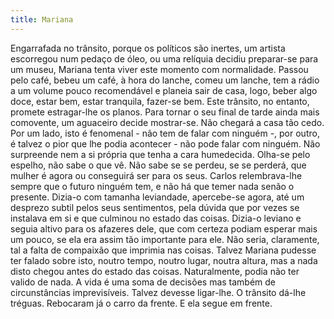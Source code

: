 ```yaml
---
title: Mariana
---
```


Engarrafada no trânsito, porque os políticos são inertes, um artista escorregou num pedaço de óleo, ou uma relíquia decidiu preparar-se para um museu, Mariana tenta viver este momento com normalidade. Passou pelo café, bebeu um café, à hora do lanche, comeu um lanche, tem a rádio a um volume pouco recomendável e planeia sair de casa, logo, beber algo doce, estar bem, estar tranquila, fazer-se bem. Este trânsito, no entanto, promete estragar-lhe os planos. Para tornar o seu final de tarde ainda mais comovente, um aguaceiro decide mostrar-se. Não chegará a casa tão cedo. Por um lado, isto é fenomenal - não tem de falar com ninguém -, por outro, é talvez o pior que lhe podia acontecer - não pode falar com ninguém. Não surpreende nem a si própria que tenha a cara humedecida. Olha-se pelo espelho, não sabe o que vê. Não sabe se se perdeu, se se perderá, que mulher é agora ou conseguirá ser para os seus. Carlos relembrava-lhe sempre que o futuro ninguém tem, e não há que temer nada senão o presente. Dizia-o com tamanha leviandade, apercebe-se agora, até um desprezo subtil pelos seus sentimentos, pela dúvida que por vezes se instalava em si e que culminou no estado das coisas. Dizia-o leviano e seguia altivo para os afazeres dele, que com certeza podiam esperar mais um pouco, se ela era assim tão importante para ele. Não seria, claramente, tal a falta de compaixão que imprimia nas coisas. Talvez Mariana pudesse ter falado sobre isto, noutro tempo, noutro lugar, noutra altura, mas a nada disto chegou antes do estado das coisas. Naturalmente, podia não ter valido de nada. A vida é uma soma de decisões mas também de circunstâncias imprevisíveis. Talvez devesse ligar-lhe. O trânsito dá-lhe tréguas. Rebocaram já o carro da frente. E ela segue em frente.